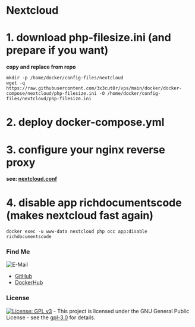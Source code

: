 # Nextcloud

# 1. download php-filesize.ini (and prepare if you want)
**copy and replace from repo**  
```shell
mkdir -p /home/docker/config-files/nextcloud
wget -q https://raw.githubusercontent.com/3x3cut0r/vps/main/docker/docker-compose/nextcloud/php-filesize.ini -O /home/docker/config-files/nextcloud/php-filesize.ini

```

# 2. deploy docker-compose.yml

# 3. configure your nginx reverse proxy
**see: [nextcloud.conf](https://github.com/3x3cut0r/vps/blob/main/docker/docker-compose/nginx/conf.d/nextcloud.conf)**

# 4. disable app richdocumentscode (makes nextcloud fast again)
```shell
docker exec -u www-data nextcloud php occ app:disable richdocumentscode

```

### Find Me <a name="findme"></a>

![E-Mail](https://img.shields.io/badge/E--Mail-executor55%40gmx.de-red)
* [GitHub](https://github.com/3x3cut0r)
* [DockerHub](https://hub.docker.com/u/3x3cut0r)

### License <a name="license"></a>

[![License: GPL v3](https://img.shields.io/badge/License-GPLv3-blue.svg)](https://www.gnu.org/licenses/gpl-3.0) - This project is licensed under the GNU General Public License - see the [gpl-3.0](https://www.gnu.org/licenses/gpl-3.0.en.html) for details.
